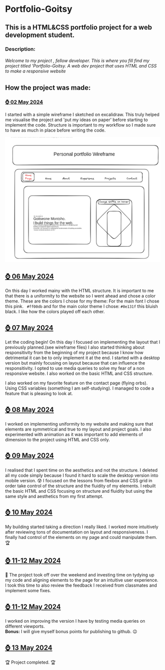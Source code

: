 # Portfolio-Goitsy

## This is a HTML&CSS portfolio project for a web development student.

### Description:

###### Welcome to my project , fellow developer. This is where you fill find my project titled 'Portfolio-Goitsy. A web dev project that uses HTML and CSS to make a responsive website

## How the project was made:

### <u>:watch: 02 May 2024 </u>

I started with a simple wireframe I sketched on excalidraw. This truly helped me visualise the project and 'put my ideas on paper' before starting to implement the code. Structure is important to my workflow so I made sure to have as much in place before writing the code.

![Alt text](./wireframe-personal-portfolio/Screenshot%20from%202024-05-02%2015-15-34.png "one page of my wireframe")

## <u> :watch: 06 May 2024 </u>

On this day I worked mainy with the HTML structure. It is important to me that there is a uniformity to the website so I went ahead and chose a color theme. These are the colors I chose for my theme: For the main font I chose this pink. ` #ff00db` and for the main color theme I chose: `#0e131f` this bluish black. I like how the colors played off each other.

## <u> :watch: 07 May 2024 </u>

Let the coding begin! On this day I focused on implementing the layout that I previously planned.(see wireframe files) I also started thinking about responsitivity from the beginning of my project because I know how detrimental it can be to only implement it at the end. I started with a desktop version but mainly focusing on layout because that can influence the responsitivity. I opted to use media queries to solve my fear of a non responsive website. I also worked on the basic HTML and CSS structure.

I also worked on my favorite feature on the contact page (flying orbs). Using CSS variables (something I am self-studying). I managed to code a feature that is pleasing to look at.

## <u> :watch: 08 May 2024 </u>

I worked on implementing uniformity to my website and making sure that elements are symmetrical and true to my layout and project goals. I also experimented with animation as it was important to add elements of dimension to the project using HTML and CSS only.

## <u> :watch: 09 May 2024 </u>

I realised that I spent time on the aesthetics and not the structure. I deleted all my code simply because I found it hard to scale the desktop version into mobile version. :cold_sweat:
I focused on the lessons from flexbox and CSS grid in order take control of the structure and the fluidity of my elements.
I rebuilt the basic HTML and CSS focusing on structure and fluidity but using the same style and aesthetics from my first attempt.

## <u> :watch: 10 May 2024 </u>

My building started taking a direction I really liked. I worked more intuitively after reviewing tons of documentation on layout and responsiveness. I finally had control of the elements on my page and could manipulate them.:trophy:

## <u> :watch: 11-12 May 2024 </u>

:rocket: The project took off over the weekend and investing time on tydying up my code and aligning elements to the page for an intuitive user experience. I took this time to also review the feedback I received from classmates and implement some fixes.

## <u> :watch: 11-12 May 2024 </u>

I worked on improving the version I have by testing media queries on different viewports. <br>
<b>Bonus: </b> I will give myself bonus points for publishing to github. :wink:

## <u> :watch: 13 May 2024 </u>

:trophy: Project completed. :trophy:
